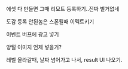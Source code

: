 
에셋 다 만들면 그때 리모트 등록하기..진짜 별거없네

도감 등록 안된놈은 스폰될때 이펙트키기

이벤트 버프에 광고 넣기

양털 이미지 언제 넣을거?

레벨 올라갈때, 날짜 넘어가고 나서, result UI 나오기.

